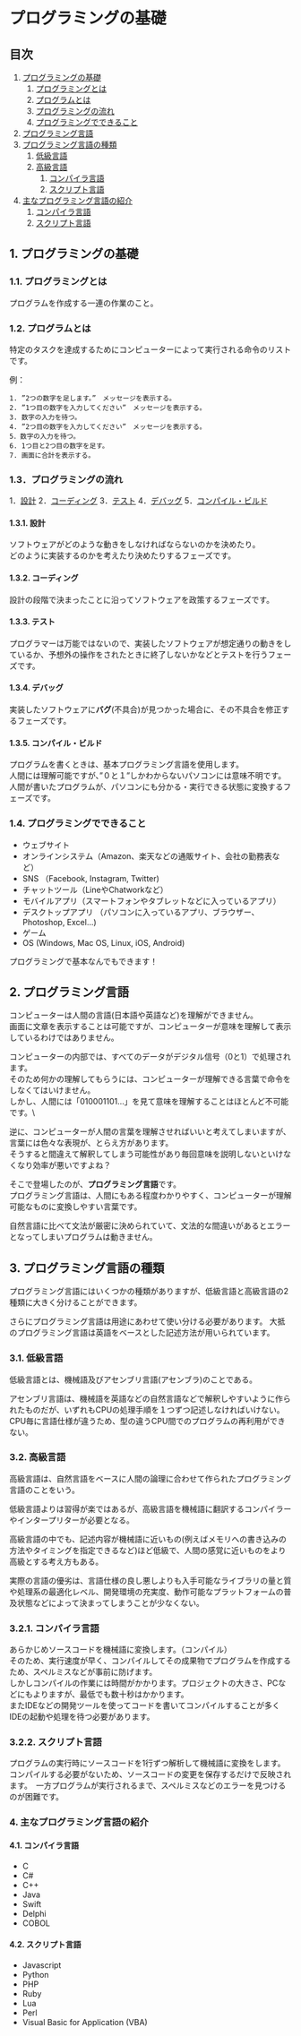 # プログラミングの基礎

## 目次

1. [プログラミングの基礎](#1-プログラミングの基礎)
    1. [プログラミングとは](#1.1-プログラミングとは)
    2. [プログラムとは](#1.2-プログラムとは)
    3. [プログラミングの流れ](#1.3-プログラミングの流れ)
    4. [プログラミングでできること](#1.4-プログラミングでできること)
2. [プログラミング言語](#2-プログラミング言語)
3. [プログラミング言語の種類](#3-プログラミング言語の種類)
    1. [低級言語](#3.1-低級言語)
    2. [高級言語](#3.2-高級言語)
        1. [コンパイラ言語](#3.2.1-コンパイラ言語)
        2. [スクリプト言語](#3.2.2-スクリプト言語)
4. [主なプログラミング言語の紹介](#4-主なプログラミング言語の紹介)
    1. [コンパイラ言語](#4.1-コンパイラ言語)
    2. [スクリプト言語](#4.2-スクリプト言語)

## 1. プログラミングの基礎

### 1.1. プログラミングとは

プログラムを作成する一連の作業のこと。

### 1.2. プログラムとは

特定のタスクを達成するためにコンピューターによって実行される命令のリストです。

例：

    1. ”2つの数字を足します。”　メッセージを表示する。
    2. ”1つ目の数字を入力してください”　メッセージを表示する。
    3. 数字の入力を待つ。
    4. ”2つ目の数字を入力してください”　メッセージを表示する。
    5．数字の入力を待つ。
    6. 1つ目と2つ目の数字を足す。
    7. 画面に合計を表示する。

### 1.3．プログラミングの流れ

1．[設計](#1.3.1-設計)
2．[コーディング](#1.3.2-コーディング)
3．[テスト](#1.3.3-テスト)
4．[デバッグ](#1.3.4-デバッグ)
5．[コンパイル・ビルド](#1.3.5-コンパイル・ビルド)

#### 1.3.1. 設計

ソフトウェアがどのような動きをしなければならないのかを決めたり。\
どのように実装するのかを考えたり決めたりするフェーズです。

#### 1.3.2. コーディング

設計の段階で決まったことに沿ってソフトウェアを政策するフェーズです。

#### 1.3.3. テスト

プログラマーは万能ではないので、実装したソフトウェアが想定通りの動きをしているか、予想外の操作をされたときに終了しないかなどとテストを行うフェーズです。

#### 1.3.4. デバッグ

実装したソフトウェアに**バグ**(不具合)が見つかった場合に、その不具合を修正するフェーズです。

#### 1.3.5. コンパイル・ビルド

プログラムを書くときは、基本プログラミング言語を使用します。\
人間には理解可能ですが、”０と１”しかわからないパソコンには意味不明です。\
人間が書いたプログラムが、パソコンにも分かる・実行できる状態に変換するフェーズです。

### 1.4. プログラミングでできること

- ウェブサイト
- オンラインシステム（Amazon、楽天などの通販サイト、会社の勤務表など）
- SNS （Facebook, Instagram, Twitter)
- チャットツール（LineやChatworkなど）
- モバイルアプリ（スマートフォンやタブレットなどに入っているアプリ）
- デスクトップアプリ （パソコンに入っているアプリ、ブラウザー、Photoshop, Excel...)
- ゲーム
- OS (Windows, Mac OS, Linux, iOS, Android)

プログラミングで基本なんでもできます！

## 2. プログラミング言語

コンピューターは人間の言語(日本語や英語など)を理解ができません。\
画面に文章を表示することは可能ですが、コンピューターが意味を理解して表示しているわけではありません。

コンピューターの内部では、すべてのデータがデジタル信号（0と1）で処理されます。\
そのため何かの理解してもらうには、コンピューターが理解できる言葉で命令をしなくてはいけません。\
しかし、人間には「010001101…」を見て意味を理解することはほとんど不可能です。\

逆に、コンピューターが人間の言葉を理解させればいいと考えてしまいますが、言葉には色々な表現が、とらえ方があります。\
そうすると間違えて解釈してしまう可能性があり毎回意味を説明しないといけなくなり効率が悪いですよね？

そこで登場したのが、**プログラミング言語**です。\
プログラミング言語は、人間にもある程度わかりやすく、コンピューターが理解可能なものに変換しやすい言葉です。

自然言語に比べて文法が厳密に決められていて、文法的な間違いがあるとエラーとなってしまいプログラムは動きません。

## 3. プログラミング言語の種類

プログラミング言語にはいくつかの種類がありますが、低級言語と高級言語の2種類に大きく分けることができます。

さらにプログラミング言語は用途にあわせて使い分ける必要があります。
大抵のプログラミング言語は英語をベースとした記述方法が用いられています。

### 3.1. 低級言語

低級言語とは、機械語及びアセンブリ言語(アセンブラ)のことである。

アセンブリ言語は、機械語を英語などの自然言語などで解釈しやすいように作られたものだが、いずれもCPUの処理手順を１つずつ記述しなければいけない。CPU毎に言語仕様が違うため、型の違うCPU間でのプログラムの再利用ができない。

### 3.2. 高級言語

高級言語は、自然言語をベースに人間の論理に合わせて作られたプログラミング言語のことをいう。

低級言語よりは習得が楽ではあるが、高級言語を機械語に翻訳するコンパイラーやインタープリターが必要となる。

高級言語の中でも、記述内容が機械語に近いもの(例えばメモリへの書き込みの方法やタイミングを指定できるなど)ほど低級で、人間の感覚に近いものをより高級とする考え方もある。

実際の言語の優劣は、言語仕様の良し悪しよりも入手可能なライブラリの量と質や処理系の最適化レベル、開発環境の充実度、動作可能なプラットフォームの普及状態などによって決まってしまうことが少なくない。

### 3.2.1. コンパイラ言語

あらかじめソースコードを機械語に変換します。（コンパイル）\
そのため、実行速度が早く、コンパイルしてその成果物でプログラムを作成するため、スペルミスなどが事前に防げます。\
しかしコンパイルの作業には時間がかかります。プロジェクトの大きさ、PCなどにもよりますが、最低でも数十秒はかかります。\
またIDEなどの開発ツールを使ってコードを書いてコンパイルすることが多くIDEの起動や処理を待つ必要があります。

### 3.2.2. スクリプト言語

プログラムの実行時にソースコードを1行ずつ解析して機械語に変換をします。\
コンパイルする必要がないため、ソースコードの変更を保存するだけで反映されます。　一方プログラムが実行されるまで、スペルミスなどのエラーを見つけるのが困難です。

### 4. 主なプログラミング言語の紹介

#### 4.1. コンパイラ言語

- C
- C#
- C++
- Java
- Swift
- Delphi
- COBOL

#### 4.2. スクリプト言語

- Javascript
- Python
- PHP
- Ruby
- Lua
- Perl
- Visual Basic for Application (VBA)
